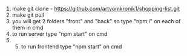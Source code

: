 1) make git clone - https://github.com/artyomkronik1/shopping-list.git
2) make git pull
3) you will get 2 folders "front" and "back" so type "npm i" on each of them in cmd
5) to run server type "npm start" on cmd
6) 5) to run frontend type "npm start" on cmd
